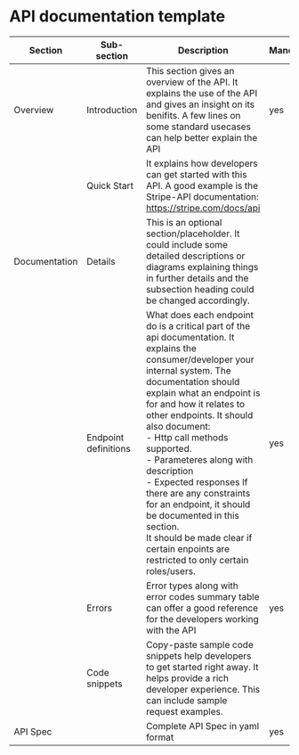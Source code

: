 # API documentation template

| Section | Sub-section | Description | Mandatory | 
|----|---|---|-|
| Overview | Introduction | This section gives an overview of the API. It explains the use of the API and gives an insight on its benifits. A few lines on some standard usecases can help better explain the API  | yes |
|| Quick Start|It explains how developers can get started with this API. A good example is the Stripe-API documentation: https://stripe.com/docs/api ||
|Documentation|Details|This is an optional section/placeholder. It could include some detailed descriptions or diagrams explaining things in further details and the subsection heading could be changed accordingly.| |
| |Endpoint definitions | What does each endpoint do is a critical part of the api documentation. It explains the consumer/developer your internal system. The documentation should explain what an endpoint is for and how it relates to other endpoints. It should also document:</br> - Http call methods supported. </br> - Parameteres along with description </br> - Expected responses If there are any constraints for an endpoint, it should be documented in this section. </br> It should be made clear if certain enpoints are restricted to only certain roles/users. | yes |
|  |Errors|Error types along with error codes summary table can offer a good reference for the developers working with the API | yes |
|  |Code snippets| Copy-paste sample code snippets help developers to get started right away. It helps provide a rich developer experience. This can include sample request examples. |  |
|API Spec || Complete API Spec in yaml format | yes |
